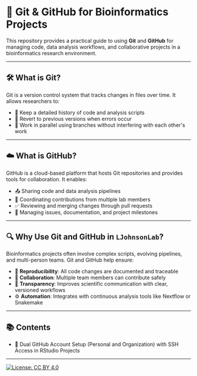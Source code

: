 # 🧬 Git & GitHub for Bioinformatics Projects

This repository provides a practical guide to using **Git** and **GitHub** for managing code, data analysis workflows, and collaborative projects in a bioinformatics research environment.

---

## 🛠️ What is Git?

Git is a version control system that tracks changes in files over time. It allows researchers to:

- 📜 Keep a detailed history of code and analysis scripts  
- 🔄 Revert to previous versions when errors occur  
- 🌿 Work in parallel using branches without interfering with each other's work  

---

## ☁️ What is GitHub?

GitHub is a cloud-based platform that hosts Git repositories and provides tools for collaboration. It enables:

- 📤 Sharing code and data analysis pipelines  
- 👥 Coordinating contributions from multiple lab members  
- ✅ Reviewing and merging changes through pull requests  
- 📌 Managing issues, documentation, and project milestones  

---

## 🔍 Why Use Git and GitHub in `LJohnsonLab`?

Bioinformatics projects often involve complex scripts, evolving pipelines, and multi-person teams. Git and GitHub help ensure:

- 🧪 **Reproducibility**: All code changes are documented and traceable  
- 🤝 **Collaboration**: Multiple team members can contribute safely  
- 📢 **Transparency**: Improves scientific communication with clear, versioned workflows  
- ⚙️ **Automation**: Integrates with continuous analysis tools like Nextflow or Snakemake  

---

## 📚 Contents

- 🚀 Dual GitHub Account Setup (Personal and Organization) with SSH Access in RStudio Projects

---

[![License: CC BY 4.0](https://img.shields.io/badge/License-CC%20BY%204.0-lightgrey.svg)](https://creativecommons.org/licenses/by/4.0/)

